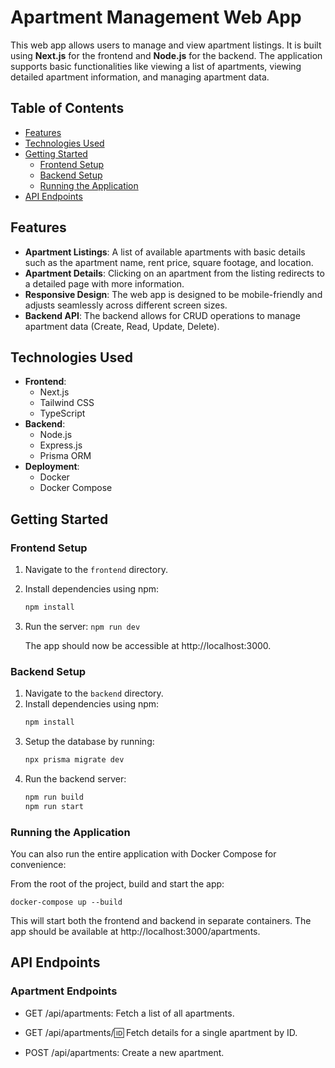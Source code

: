 # Apartment Management Web App

This web app allows users to manage and view apartment listings. It is built using **Next.js** for the frontend and **Node.js** for the backend. The application supports basic functionalities like viewing a list of apartments, viewing detailed apartment information, and managing apartment data.

## Table of Contents
- [Features](#features)
- [Technologies Used](#technologies-used)
- [Getting Started](#getting-started)
  - [Frontend Setup](#frontend-setup)
  - [Backend Setup](#backend-setup)
  - [Running the Application](#running-the-application)
- [API Endpoints](#api-endpoints)

## Features

- **Apartment Listings**: A list of available apartments with basic details such as the apartment name, rent price, square footage, and location.
- **Apartment Details**: Clicking on an apartment from the listing redirects to a detailed page with more information.
- **Responsive Design**: The web app is designed to be mobile-friendly and adjusts seamlessly across different screen sizes.
- **Backend API**: The backend allows for CRUD operations to manage apartment data (Create, Read, Update, Delete).
  
## Technologies Used

- **Frontend**: 
  - Next.js 
  - Tailwind CSS
  - TypeScript
- **Backend**:
  - Node.js
  - Express.js
  - Prisma ORM
- **Deployment**: 
  - Docker
  - Docker Compose

## Getting Started

### Frontend Setup

1. Navigate to the `frontend` directory.
2. Install dependencies using npm:
   ```bash
   npm install

3. Run the server: 
    `npm run dev`

    The app should now be accessible at http://localhost:3000.

### Backend Setup

1. Navigate to the `backend` directory.
2. Install dependencies using npm:
   ```bash
   npm install

3. Setup the database by running:
   ```bash
   npx prisma migrate dev

3. Run the backend server: 
    ```bash
    npm run build
    npm run start
    
### Running the Application
You can also run the entire application with Docker Compose for convenience:

From the root of the project, build and start the app:

`docker-compose up --build`

This will start both the frontend and backend in separate containers. The app should be available at http://localhost:3000/apartments.

## API Endpoints
### Apartment Endpoints
- GET /api/apartments: Fetch a list of all apartments.

- GET /api/apartments/:id: Fetch details for a single apartment by ID.

- POST /api/apartments: Create a new apartment.
